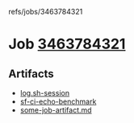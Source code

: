 refs/jobs/3463784321

# Job [3463784321](https://github.com/rokmoln/support-firecloud/runs/3463784321?check_suite_focus=true)

## Artifacts

* [log.sh-session](log.sh-session)
* [sf-ci-echo-benchmark](sf-ci-echo-benchmark)
* [some-job-artifact.md](some-job-artifact.md)

